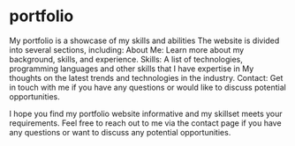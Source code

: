 ###
# portfolio
My portfolio is a showcase of my skills and abilities
The website is divided into several sections, including:
About Me: Learn more about my background, skills, and experience.
Skills: A list of technologies, programming languages and other skills that I have expertise in
My thoughts on the latest trends and technologies in the industry.
Contact: Get in touch with me if you have any questions or would like to discuss potential opportunities.

I hope you find my portfolio website informative and my skillset meets your requirements. Feel free to reach out to me via the contact page if you have any questions or want to discuss any potential opportunities.